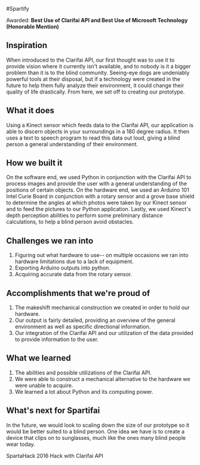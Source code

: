 #Spartify

Awarded: **Best Use of Clarifai API and Best Use of Microsoft Technology (Honorable Mention)**

## Inspiration
When introduced to the Clarifai API, our first thought was to use it to provide vision where it currently isn't available, and to nobody is it a bigger problem than it is to the blind community. Seeing-eye dogs are undeniably powerful tools at their disposal, but if a technology were created in the future to help them fully analyze their environment, it could change their quality of life drastically. From here, we set off to creating our prototype. 

## What it does
Using a Kinect sensor which feeds data to the Clarifai API, our application is able to discern objects in your surroundings in a 180 degree radius. It then uses a text to speech program to read this data out loud, giving a blind person a general understanding of their environment. 

## How we built it
On the software end, we used Python in conjunction with the Clarifai API to process images and provide the user with a general understanding of the positions of certain objects. On the hardware end, we used an Arduino 101 Intel Curie Board in conjunction with a rotary sensor and a grove base shield to determine the angles at which photos were taken by our Kinect sensor and to feed the pictures to our Python application. Lastly, we used Kinect's depth perception abilities to perform some preliminary distance calculations, to help a blind person avoid obstacles. 

## Challenges we ran into
1. Figuring out what hardware to use-- on multiple occasions we ran into hardware limitations due to a lack of equipment. 
2. Exporting Arduino outputs into python.
3. Acquiring accurate data from the rotary sensor.

## Accomplishments that we're proud of
1. The makeshift mechanical construction we created in order to hold our hardware.
2. Our output is fairly detailed, providing an overview of the general environment as well as specific directional information.
3. Our integration of the Clarifai API and our utilization of the data provided to provide information to the user.

## What we learned
1. The abilities and possible utilizations of the Clarifai API.
2. We were able to construct a mechanical alternative to the hardware we were unable to acquire.
3. We learned a lot about Python and its computing power.

## What's next for Spartifai
In the future, we would look to scaling down the size of our prototype so it would be better suited to a blind person. One idea we have is to create a device that clips on to sunglasses, much like the ones many blind people wear today.


SpartaHack 2016 Hack with Clarifai API
